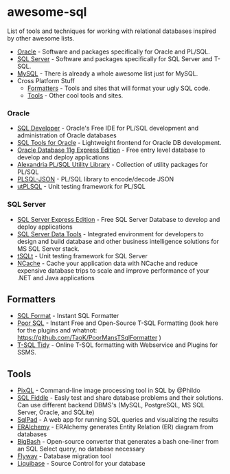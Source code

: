 awesome-sql
===========

List of tools and techniques for working with relational databases inspired by other awesome lists.

- [Oracle](#oracle) - Software and packages specifically for Oracle and PL/SQL.
- [SQL Server](#sqlserver) - Software and packages specifically for SQL Server and T-SQL.
- [MySQL](https://github.com/shlomi-noach/awesome-mysql/blob/gh-pages/index.md) - There is already a whole awesome list just for MySQL.
- Cross Platform Stuff
  - [Formatters](#formatter) - Tools and sites that will format your ugly SQL code.
  - [Tools](#tools) - Other cool tools and sites.

### <a name="oracle"></a>Oracle
- [SQL Developer](http://www.oracle.com/technetwork/developer-tools/sql-developer/overview/index.html) - Oracle's Free IDE for PL/SQL development and administration of Oracle databases
- [SQL Tools for Oracle](http://sourceforge.net/projects/sqlt/) - Lightweight frontend for Oracle DB development.
- [Oracle Database 11g Express Edition](http://www.oracle.com/technetwork/database/database-technologies/express-edition/overview/index.html) - Free entry level database to develop and deploy applications
- [Alexandria PL/SQL Utility Library](https://github.com/mortenbra/alexandria-plsql-utils) - Collection of utility packages for PL/SQL
- [PLSQL-JSON](https://github.com/doberkofler/PLSQL-JSON) - PL/SQL library to encode/decode JSON
- [utPLSQL](https://utplsql.github.io/) - Unit testing framework for PL/SQL

### <a name="sqlserver"></a>SQL Server
- [SQL Server Express Edition](http://www.microsoft.com/en-us/server-cloud/products/sql-server-editions/sql-server-express.aspx) - Free SQL Server Database to develop and deploy applications
- [SQL Server Data Tools](http://msdn.microsoft.com/en-us/data/tools.aspx) - Integrated environment for developers to design and build database and other business intelligence solutions for MS SQL Server stack.
- [tSQLt](http://tsqlt.org/) - Unit testing framework for SQL Server
- [NCache](http://www.alachisoft.com/ncache/) - Cache your application data with NCache and reduce expensive database trips to scale and improve performance of your .NET and Java applications 

## <a name="formatter"></a>Formatters

- [SQL Format](http://www.dpriver.com/pp/sqlformat.htm) - Instant SQL Formatter
- [Poor SQL](http://poorsql.com/) - Instant Free and Open-Source T-SQL Formatting (look here for the plugins and whatnot: https://github.com/TaoK/PoorMansTSqlFormatter )
- [T-SQL Tidy](http://www.tsqltidy.com/Default.aspx) - Online T-SQL formatting with Webservice and Plugins for SSMS.

## <a name="tools"></a>Tools

- [PixQL](https://github.com/Phildo/pixQL) - Command-line image processing tool in SQL by @Phildo
- [SQL Fiddle](http://sqlfiddle.com/) - Easly test and share database problems and their solutions. Can use different backend DBMS's (MySQL, PostgreSQL, MS SQL Server, Oracle, and SQLite)
- [SqlPad](http://rickbergfalk.github.io/sqlpad/) - A web app for running SQL queries and visualizing the results
- [ERAlchemy](https://github.com/Alexis-benoist/eralchemy) - ERAlchemy generates Entity Relation (ER) diagram from databases
- [BigBash](https://github.com/zalando/bigbash) - Open-source converter that generates a bash one-liner from an SQL Select query, no database necessary
- [Flyway](https://flywaydb.org/) - Database migration tool
- [Liquibase](http://www.liquibase.org/) - Source Control for your database

